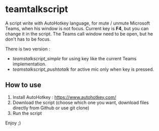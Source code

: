 # teamtalkscript

A script write with AutoHotkey language, for mute / unmute Microsoft Teams, when his window is not focus.
Current key is **F4**, but you can change it in the script.
The Teams call window need to be open, but he don't has to be focus.

There is two version :
- *teamstalkscript_simple* for using key like the current Teams implementation.
- *teamstalkscript_pushtotalk* for active mic only when key is pressed.

## How to use

1. Install AutoHotkey : https://www.autohotkey.com/
2. Download the script (choose which one you want, download files directly from Github or use git clone)
3. Run the script

Enjoy ;)
